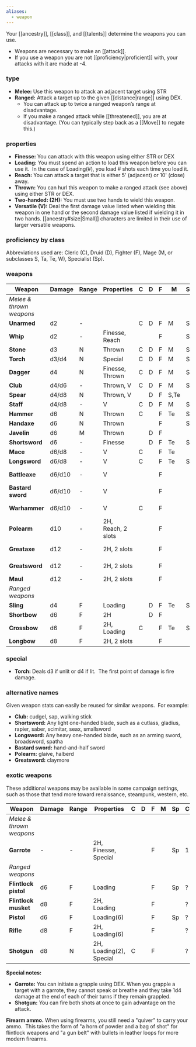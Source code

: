 ```yaml
---
aliases:
  - weapon
---
```

Your [[ancestry]], [[class]], and [[talents]] determine the weapons you can use. 

* Weapons are necessary to make an [[attack]].
* If you use a weapon you are not [[proficiency|proficient]] with, your attacks with it are made at -4.

### type

- **Melee:** Use this weapon to attack an adjacent target using STR
- **Ranged:** Attack a target up to the given [[distance|range]] using DEX. 
	-  You can attack up to twice a ranged weapon’s range at disadvantage.
	- If you make a ranged attack while [[threatened]], you are at disadvantage. (You can typically step back as a [[Move]] to negate this.)

### properties
  
- **Finesse:** You can attack with this weapon using either STR or DEX
- **Loading:** You must spend an action to load this weapon before you can use it.  In the case of Loading(#), you load # shots each time you load it.
- **Reach:** You can attack a target that is either 5' (adjacent) or 10' (close) away.    
- **Thrown:** You can hurl this weapon to make a ranged attack (see above) using either STR or DEX. 
- **Two-handed: (2H):** You must use two hands to wield this weapon.
- **Versatile (V):** Deal the first damage value listed when wielding this weapon in one hand or the second damage value listed if wielding it in two hands. [[ancestry#size|Small]] characters are limited in their use of larger versatile weapons.

### proficiency by class

Abbreviations used are: Cleric (C), Druid (D), Fighter (F), Mage (M, or subclasses S, Ta, Te, W), Specialist (Sp).

### weapons

| Weapon                   | Damage | Range | Properties         | C   | D   | F   | M    | Sp  | Cost  |
| ------------------------ | ------ | ----- | ------------------ | --- | --- | --- | ---- | --- | ----- |
| *Melee & thrown weapons* |        |       |                    |     |     |     |      |     |       |
| **Unarmed**              | d2     | -     |                    | C   | D   | F   | M    | Sp  | -     |
| **Whip**                 | d2     | -     | Finesse, Reach     |     |     | F   |      | Sp  | 1 gp  |
| **Stone**                | d3     | N     | Thrown             | C   | D   | F   | M    | Sp  | -     |
| **Torch**                | d3/d4  | N     | Special            | C   | D   | F   | M    | Sp  | 1 sp  |
| **Dagger**               | d4     | N     | Finesse, Thrown    | C   | D   | F   | M    | Sp  | 1 gp  |
| **Club**                 | d4/d6  | -     | Thrown, V          | C   | D   | F   | M    | Sp  | 5 cp  |
| **Spear**                | d4/d8  | N     | Thrown, V          |     | D   | F   | S,Te |     | 5 sp  |
| **Staff**                | d4/d8  | -     | V                  | C   | D   | F   | M    | Sp  | 5 sp  |
| **Hammer**               | d6     | N     | Thrown             | C   |     | F   | Te   | Sp  | 1 gp  |
| **Handaxe**              | d6     | N     | Thrown             |     |     | F   |      | Sp  | 2 gp  |
| **Javelin**              | d6     | M     | Thrown             |     | D   | F   |      |     | 5 sp  |
| **Shortsword**           | d6     | -     | Finesse            |     | D   | F   | Te   | Sp  | 7 gp  |
| **Mace**                 | d6/d8  | -     | V                  | C   |     | F   | Te   |     | 5 gp  |
| **Longsword**            | d6/d8  | -     | V                  | C   |     | F   | Te   | Sp  | 9 gp  |
| **Battleaxe**            | d6/d10 | -     | V                  |     |     | F   |      |     | 10 gp |
| **Bastard sword**        | d6/d10 | -     | V                  |     |     | F   |      |     | 10 gp |
| **Warhammer**            | d6/d10 | -     | V                  | C   |     | F   |      |     | 10 gp |
| **Polearm**              | d10    | -     | 2H, Reach, 2 slots |     |     | F   |      |     | 10 gp |
| **Greataxe**             | d12    | -     | 2H, 2 slots        |     |     | F   |      |     | 12 gp |
| **Greatsword**           | d12    | -     | 2H, 2 slots        |     |     | F   |      |     | 12 gp |
| **Maul**                 | d12    | -     | 2H, 2 slots        |     |     | F   |      |     | 8 gp  |
| *Ranged weapons*         |        |       |                    |     |     |     |      |     |       |
| **Sling**                | d4     | F     | Loading            |     | D   | F   | Te   | Sp  | 5 sp  |
| **Shortbow**             | d6     | F     | 2H                 |     | D   | F   |      |     | 6 gp  |
| **Crossbow**             | d6     | F     | 2H, Loading        | C   |     | F   | Te   | Sp  | 8 gp  |
| **Longbow**              | d8     | F     | 2H, 2 slots        |     |     | F   |      |     | 8 gp  |

### special

* **Torch:** Deals d3 if unlit or d4 if lit.  The first point of damage is fire damage.

### alternative names

Given weapon stats can easily be reused for similar weapons.  For example:

- **Club:** cudgel, sap, walking stick
- **Shortsword:** Any light one-handed blade, such as a cutlass, gladius, rapier, saber, scimitar, seax, smallsword
- **Longsword:** Any heavy one-handed blade, such as an arming sword, broadsword, spatha
- **Bastard sword:** hand-and-half sword
- **Polearm:** glaive, halberd
- **Greatsword:** claymore

### exotic weapons

These additional weapons may be available in some campaign settings, such as those that tend more toward renaissance, steampunk, western, etc.

| Weapon                   | Damage | Range | Properties              | C   | D   | F   | M   | Sp  | Cost |
| ------------------------ | ------ | ----- | ----------------------- | --- | --- | --- | --- | --- | ---- |
| *Melee & thrown weapons* |        |       |                         |     |     |     |     |     |      |
| **Garrote**              | -      | -     | 2H, Finesse, Special    |     |     | F   |     | Sp  | 1 gp |
| *Ranged weapons*         |        |       |                         |     |     |     |     |     |      |
| **Flintlock pistol**     | d6     | F     | Loading                 |     |     | F   |     | Sp  | ?    |
| **Flintlock musket**     | d8     | F     | 2H, Loading             |     |     | F   |     |     | ?    |
| **Pistol**               | d6     | F     | Loading(6)              |     |     | F   |     | Sp  | ?    |
| **Rifle**                | d8     | F     | 2H, Loading(6)          |     |     | F   |     |     | ?    |
| **Shotgun**              | d8     | N     | 2H, Loading(2), Special | C   |     | F   |     |     | ?    |

**Special notes:**

- **Garrote:** You can initiate a grapple using DEX. When you grapple a target with a garrote, they cannot speak or breathe and they take 1d4 damage at the end of each of their turns if they remain grappled.
- **Shotgun:** You can fire both shots at once to gain advantage on the attack.

**Firearm ammo.** When using firearms, you still need a "quiver" to carry your ammo.  This takes the form of "a horn of powder and a bag of shot" for flintlock weapons and "a gun belt" with bullets in leather loops for more modern firearms.


